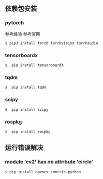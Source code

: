 ## 依赖包安装

### pytorch
参考[经验](https://juejin.cn/post/6844903908691673096)
参考[官网](https://pytorch.org/get-started/locally/)

`$ pip3 install torch torchvision torchaudio`

### tensorboardx

`$  pip install tensorboardX`

### tqdm

`$  pip install tqdm`

### scipy

`$  pip install scipy`

### rospkg

`$  pip install rospkg`

## 运行错误解决

### module 'cv2' has no attribute 'circle'

`$ pip install opencv-contrib-python`